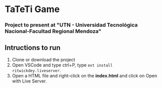 # TaTeTi Game

### Project to present at "UTN - Universidad Tecnológica Nacional-Facultad Regional Mendoza" 

## Intructions to run 
1. Clone or download the project
2. Open VSCode and type ctrl+P, type `ext install ritwickdey.liveserver`.
3. Open a HTML file and right-click on the **index.html** and click on Open with Live Server. 